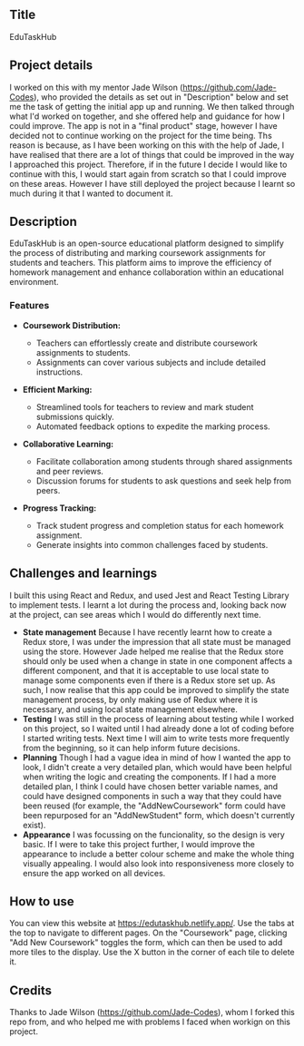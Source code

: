 ## Title
EduTaskHub
## Project details
I worked on this with my mentor Jade Wilson (https://github.com/Jade-Codes), who provided the details as set out in "Description" below and set me the task of getting the initial app up and running. We then talked through what I'd worked on together, and she offered help and guidance for how I could improve. The app is not in a "final product" stage, however I have decided not to continue working on the project for the time being. Ths reason is because, as I have been working on this with the help of Jade, I have realised that there are a lot of things that could be improved in the way I approached this project. Therefore, if in the future I decide I would like to continue with this, I would start again from scratch so that I could improve on these areas. However I have still deployed the project because I learnt so much during it that I wanted to document it.
## Description 
EduTaskHub is an open-source educational platform designed to simplify the process of distributing and marking coursework assignments for students and teachers. This platform aims to improve the efficiency of homework management and enhance collaboration within an educational environment.

### Features

- **Coursework Distribution:**
  - Teachers can effortlessly create and distribute coursework assignments to students.
  - Assignments can cover various subjects and include detailed instructions.

- **Efficient Marking:**
  - Streamlined tools for teachers to review and mark student submissions quickly.
  - Automated feedback options to expedite the marking process.

- **Collaborative Learning:**
  - Facilitate collaboration among students through shared assignments and peer reviews.
  - Discussion forums for students to ask questions and seek help from peers.

- **Progress Tracking:**
  - Track student progress and completion status for each homework assignment.
  - Generate insights into common challenges faced by students.

## Challenges and learnings
I built this using React and Redux, and used Jest and React Testing Library to implement tests. I learnt a lot during the process and, looking back now at the project, can see areas which I would do differently next time.
- **State management**
Because I have recently learnt how to create a Redux store, I was under the impression that all state must be managed using the store. However Jade helped me realise that the Redux store should only be used when a change in state in one component affects a different component, and that it is acceptable to use local state to manage some components even if there is a Redux store set up. As such, I now realise that this app could be improved to simplify the state management process, by only making use of Redux where it is necessary, and using local state management elsewhere.
- **Testing**
I was still in the process of learning about testing while I worked on this project, so I waited until I had already done a lot of coding before I started writing tests. Next time I will aim to write tests more frequently from the beginning, so it can help inform future decisions.
- **Planning**
Though I had a vague idea in mind of how I wanted the app to look, I didn't create a very detailed plan, which would have been helpful when writing the logic and creating the components. If I had a more detailed plan, I think I could have chosen better variable names, and could have designed components in such a way that they could have been reused (for example, the "AddNewCoursework" form could have been repurposed for an "AddNewStudent" form, which doesn't currently exist).
- **Appearance**
I was focussing on the funcionality, so the design is very basic. If I were to take this project further, I would improve the appearance to include a better colour scheme and make the whole thing visually appealing. I would also look into responsiveness more closely to ensure the app worked on all devices.
## How to use
You can view this website at https://edutaskhub.netlify.app/. Use the tabs at the top to navigate to different pages. On the "Coursework" page, clicking "Add New Coursework" toggles the form, which can then be used to add more tiles to the display. Use the X button in the corner of each tile to delete it.
## Credits
Thanks to Jade Wilson (https://github.com/Jade-Codes), whom I forked this repo from, and who helped me with problems I faced when workign on this project.






  

